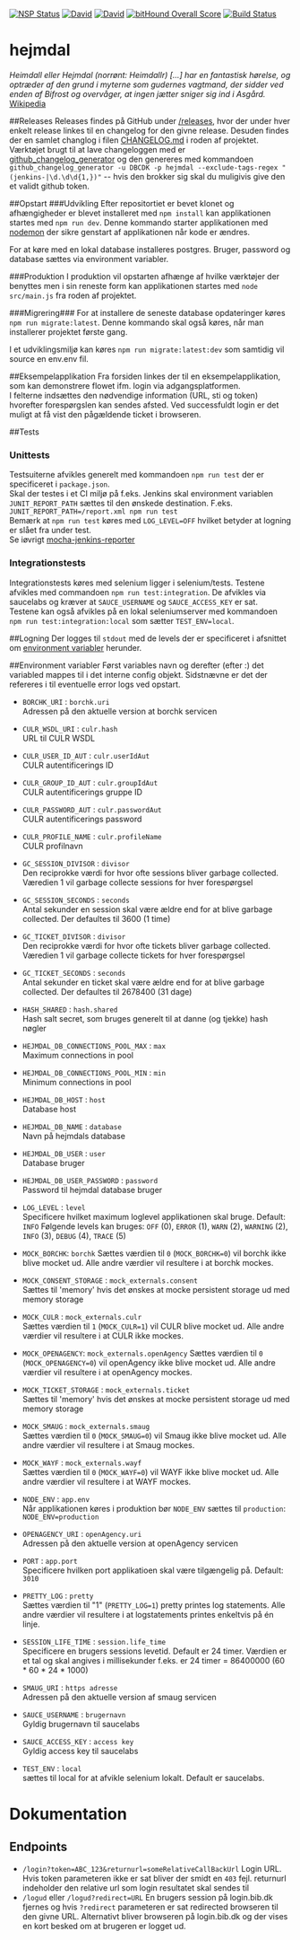 [![NSP Status](https://nodesecurity.io/orgs/dbcdk/projects/4eba54f1-c2ff-4d1e-ab6f-80ae788ec29c/badge)](https://nodesecurity.io/orgs/dbcdk/projects/4eba54f1-c2ff-4d1e-ab6f-80ae788ec29c)
[![David](https://img.shields.io/david/DBCDK/hejmdal.svg?style=flat-square)](https://david-dm.org/DBCDK/hejmdal#info=dependencies)
[![David](https://img.shields.io/david/dev/DBCDK/hejmdal.svg?style=flat-square)](https://david-dm.org/DBCDK/hejmdal#info=dev)
[![bitHound Overall Score](https://www.bithound.io/github/DBCDK/hejmdal/badges/score.svg)](https://www.bithound.io/github/DBCDK/hejmdal)
[![Build Status](https://travis-ci.org/DBCDK/hejmdal.svg?branch=master)](https://travis-ci.org/DBCDK/hejmdal)

# hejmdal
*Heimdall eller Hejmdal (norrønt: Heimdallr) [...] har en fantastisk hørelse, og optræder af den grund i myterne som gudernes vagtmand, der sidder ved enden af Bifrost og overvåger, at ingen jætter sniger sig ind i Asgård.*
[Wikipedia](https://da.wikipedia.org/wiki/Hejmdal)

##Releases
Releases findes på GitHub under [/releases](https://github.com/DBCDK/hejmdal/releases), hvor der under hver enkelt release linkes til en changelog for den givne release. Desuden findes der en samlet changlog i filen [CHANGELOG.md](https://github.com/DBCDK/hejmdal/blob/master/CHANGELOG.md) i roden af projektet.  
Værktøjet brugt til at lave changeloggen med er [github_changelog_generator](https://github.com/skywinder/Github-Changelog-Generator) og den genereres med kommandoen `github_changelog_generator -u DBCDK -p hejmdal --exclude-tags-regex "(jenkins-|\d.\d\d{1,})"` -- hvis den brokker sig skal du muligivis give den et validt github token.

##Opstart
###Udvikling
Efter repositortiet er bevet klonet og afhængigheder er blevet installeret med `npm install` kan applikationen startes med `npm run dev`. Denne kommando starter applikationen med [nodemon](https://www.npmjs.com/package/nodemon) der sikre genstart af applikationen når kode er ændres.

For at køre med en lokal database installeres postgres. Bruger, password og database sættes via environment variabler.

###Produktion
I produktion vil opstarten afhænge af hvilke værktøjer der benyttes men i sin reneste form kan applikationen startes med `node src/main.js` fra roden af projektet. 

###Migrering###
For at installere de seneste database opdateringer køres `npm run migrate:latest`. Denne kommando skal også køres, når man installerer projektet første gang.
 
I et udviklingsmiljø kan køres `npm run migrate:latest:dev` som samtidig vil source en env.env fil.
  
##Eksempelapplikation
Fra forsiden linkes der til en eksempelapplikation, som kan demonstrere flowet ifm. login via adgangsplatformen.  
I felterne indsættes den nødvendige information (URL, sti og token) hvorefter forespørgslen kan sendes afsted. Ved successfuldt login er det muligt at få vist den pågældende ticket i browseren.

##Tests

### Unittests
Testsuiterne afvikles generelt med kommandoen `npm run test` der er specificeret i `package.json`.  
Skal der testes i et CI miljø på f.eks. Jenkins skal environment variablen `JUNIT_REPORT_PATH` sættes til den ønskede destination. F.eks. `JUNIT_REPORT_PATH=/report.xml npm run test`  
Bemærk at `npm run test` køres med `LOG_LEVEL=OFF` hvilket betyder at logning er slået fra under test.  
Se iøvrigt [mocha-jenkins-reporter](https://www.npmjs.com/package/mocha-jenkins-reporter)

### Integrationstests
Integrationstests køres med selenium ligger i selenium/tests. Testene afvikles med commandoen `npm run test:integration`. De afvikles via saucelabs og kræver at `SAUCE_USERNAME` og `SAUCE_ACCESS_KEY` er sat.  
Testene kan også afvikles på en lokal seleniumserver med kommandoen `npm run test:integration:local` som sætter `TEST_ENV=local`. 

##Logning
Der logges til `stdout` med de levels der er specificeret i afsnittet om [environment variabler](https://github.com/DBCDK/hejmdal#environment-variabler) herunder.

##Environment variabler
Først variables navn og derefter (efter :) det variabled mappes til i det interne config objekt. Sidstnævne er det der refereres i til eventuelle error logs ved opstart.  
- `BORCHK_URI` : `borchk.uri`  
Adressen på den aktuelle version at borchk servicen

- `CULR_WSDL_URI` : `culr.hash`  
URL til CULR WSDL

- `CULR_USER_ID_AUT` : `culr.userIdAut`  
CULR autentificerings ID

- `CULR_GROUP_ID_AUT` : `culr.groupIdAut`  
CULR autentificerings gruppe ID

- `CULR_PASSWORD_AUT` : `culr.passwordAut`  
CULR autentificerings password

- `CULR_PROFILE_NAME` : `culr.profileName`  
CULR profilnavn

- `GC_SESSION_DIVISOR` : `divisor`  
Den reciprokke værdi for hvor ofte sessions bliver garbage collected. Væredien 1 vil garbage collecte sessions for hver forespørgsel

- `GC_SESSION_SECONDS` : `seconds`  
Antal sekunder en session skal være ældre end for at blive garbage collected. Der defaultes til 3600 (1 time)

- `GC_TICKET_DIVISOR` : `divisor`  
Den reciprokke værdi for hvor ofte tickets bliver garbage collected. Væredien 1 vil garbage collecte tickets for hver forespørgsel

- `GC_TICKET_SECONDS` : `seconds`  
Antal sekunder en ticket skal være ældre end for at blive garbage collected. Der defaultes til 2678400 (31 dage)

- `HASH_SHARED` : `hash.shared`  
Hash salt secret, som bruges generelt til at danne (og tjekke) hash nøgler

- `HEJMDAL_DB_CONNECTIONS_POOL_MAX` : `max`  
Maximum connections in pool

- `HEJMDAL_DB_CONNECTIONS_POOL_MIN` : `min`  
Minimum connections in pool

- `HEJMDAL_DB_HOST` : `host`  
Database host

- `HEJMDAL_DB_NAME` : `database`  
Navn på hejmdals database

- `HEJMDAL_DB_USER` : `user`    
Database bruger

- `HEJMDAL_DB_USER_PASSWORD` : `password`  
Password til hejmdal database bruger

- `LOG_LEVEL` : `level`  
Specificere hvilket maximum loglevel applikationen skal bruge. Default: `INFO`
Følgende levels kan bruges: `OFF` (0), `ERROR` (1), `WARN` (2), `WARNING` (2), `INFO` (3), `DEBUG` (4), `TRACE` (5)

- `MOCK_BORCHK`: `borchk`
Sættes værdien til `0` (`MOCK_BORCHK=0`) vil borchk ikke blive mocket ud. Alle andre værdier vil resultere i at borchk mockes.

- `MOCK_CONSENT_STORAGE` : `mock_externals.consent`  
Sættes til 'memory' hvis det ønskes at mocke persistent storage ud med memory storage

- `MOCK_CULR` : `mock_externals.culr`  
Sættes værdien til `1` (`MOCK_CULR=1`) vil CULR blive mocket ud. Alle andre værdier vil resultere i at CULR ikke mockes.

- `MOCK_OPENAGENCY`: `mock_externals.openAgency`
Sættes værdien til `0` (`MOCK_OPENAGENCY=0`) vil openAgency ikke blive mocket ud. Alle andre værdier vil resultere i at openAgency mockes.

- `MOCK_TICKET_STORAGE` : `mock_externals.ticket`  
Sættes til 'memory' hvis det ønskes at mocke persistent storage ud med memory storage

- `MOCK_SMAUG` : `mock_externals.smaug`  
Sættes værdien til `0` (`MOCK_SMAUG=0`) vil Smaug ikke blive mocket ud. Alle andre værdier vil resultere i at Smaug mockes.
 
- `MOCK_WAYF` : `mock_externals.wayf`  
Sættes værdien til `0` (`MOCK_WAYF=0`) vil WAYF ikke blive mocket ud. Alle andre værdier vil resultere i at WAYF mockes.
 
- `NODE_ENV` : `app.env`  
Når applikationen køres i produktion bør `NODE_ENV` sættes til `production`: `NODE_ENV=production`
 
- `OPENAGENCY_URI` : `openAgency.uri`  
Adressen på den aktuelle version at openAgency servicen

- `PORT` : `app.port`  
Specificere hvilken port applikatioen skal være tilgængelig på. Default: `3010`

- `PRETTY_LOG` : `pretty`  
Sættes værdien til "1" (`PRETTY_LOG=1`) pretty printes log statements. Alle andre værdier vil resultere i at logstatements printes enkeltvis på én linje.
 
- `SESSION_LIFE_TIME` : `session.life_time`  
Specificere en brugers sessions levetid. Default er 24 timer. Værdien er et tal og skal angives i millisekunder f.eks. er 24 timer = 86400000 (60 * 60 * 24 * 1000)

- `SMAUG_URI` : `https adresse`  
Adressen på den aktuelle version af smaug servicen

- `SAUCE_USERNAME` : `brugernavn`  
Gyldig brugernavn til saucelabs

- `SAUCE_ACCESS_KEY` : `access key`  
Gyldig access key til saucelabs

- `TEST_ENV` : `local`  
sættes til local for at afvikle selenium lokalt. Default er saucelabs.


# Dokumentation
## Endpoints
- `/login?token=ABC_123&returnurl=someRelativeCallBackUrl` 
Login URL. Hvis token parameteren ikke er sat bliver der smidt en `403` fejl. returnurl indeholder den relative url som login resultatet skal sendes til
- `/logud` eller `/logud?redirect=URL` 
En brugers session på login.bib.dk fjernes og hvis `?redirect` parameteren er sat redirected browseren til den givne URL. Alternativt bliver browseren på login.bib.dk og der vises en kort besked om at brugeren er logget ud. 

